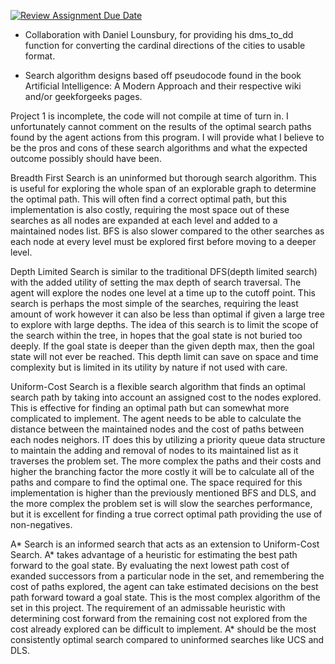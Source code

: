 [![Review Assignment Due Date](https://classroom.github.com/assets/deadline-readme-button-24ddc0f5d75046c5622901739e7c5dd533143b0c8e959d652212380cedb1ea36.svg)](https://classroom.github.com/a/JQF7KaHD)


* Collaboration with Daniel Lounsbury, for providing his dms_to_dd function for converting the cardinal directions of the cities to usable format.

* Search algorithm designs based off pseudocode found in the book Artificial Intelligence: A Modern Approach and their respective wiki and/or geekforgeeks pages.

Project 1 is incomplete, the code will not compile at time of turn in. I unfortunately cannot comment on the results of the optimal search paths found by the agent actions from this program. I will provide what I believe to be the pros and cons of these search algorithms and what the expected outcome possibly should have been.

Breadth First Search is an uninformed but thorough search algorithm. This is useful for exploring the whole span of an explorable graph to determine the optimal path. This will often find a correct optimal path, but this implementation is also costly, requiring the most space out of these searches as all nodes are expanded at each level and added to a maintained nodes list. BFS is also slower compared to the other searches as each node at every level must be explored first before moving to a deeper level.

Depth Limited Search is similar to the traditional DFS(depth limited search) with the added utility of setting the max depth of search traversal. The agent will explore the nodes one level at a time up to the cutoff point. This search is perhaps the most simple of the searches, requiring the least amount of work however it can also be less than optimal if given a large tree to explore with large depths. The idea of this search is to limit the scope of the search within the tree, in hopes that the goal state is not buried too deeply. If the goal state is deeper than the given depth max, then the goal state will not ever be reached. This depth limit can save on space and time complexity but is limited in its utility by nature if not used with care. 

Uniform-Cost Search is a flexible search algorithm that finds an optimal search path by taking into account an assigned cost to the nodes explored. This is effective for finding an optimal path but can somewhat more complicated to implement. The agent needs to be able to calculate the distance between the maintained nodes and the cost of paths between each nodes neighors. IT does this by utilizing a priority queue data structure to maintain the adding and removal of nodes to its maintained list as it traverses the problem set. The more complex the paths and their costs and higher the branching factor the more costly it will be to calculate all of the paths and compare to find the optimal one. The space required for this implementation is higher than the previously mentioned BFS and DLS, and the more complex the problem set is will slow the searches performance, but it is excellent for finding a true correct optimal path providing the use of non-negatives.

A* Search is an informed search that acts as an extension to Uniform-Cost Search. A* takes advantage of a heuristic for estimating the best path forward to the goal state. By evaluating the next lowest path cost of exanded successors from a particular node in the set, and remembering the cost of paths explored, the agent can take estimated decisions on the best path forward toward a goal state. This is the most complex algorithm of the set in this project. The requirement of an admissable heuristic with determining cost forward from the remaining cost not explored from the cost already explored can be difficult to implement. A* should be the most consistently optimal search compared to uninformed searches like UCS and DLS. 